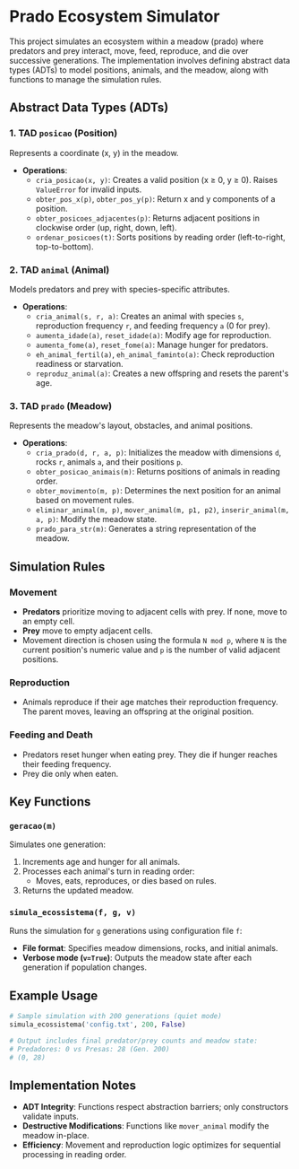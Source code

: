 # Prado Ecosystem Simulator

This project simulates an ecosystem within a meadow (prado) where predators and prey interact, move, feed, reproduce, and die over successive generations. The implementation involves defining abstract data types (ADTs) to model positions, animals, and the meadow, along with functions to manage the simulation rules.

## Abstract Data Types (ADTs)

### 1. **TAD `posicao` (Position)**
Represents a coordinate (x, y) in the meadow.
- **Operations**:
  - `cria_posicao(x, y)`: Creates a valid position (x ≥ 0, y ≥ 0). Raises `ValueError` for invalid inputs.
  - `obter_pos_x(p)`, `obter_pos_y(p)`: Return x and y components of a position.
  - `obter_posicoes_adjacentes(p)`: Returns adjacent positions in clockwise order (up, right, down, left).
  - `ordenar_posicoes(t)`: Sorts positions by reading order (left-to-right, top-to-bottom).

### 2. **TAD `animal` (Animal)**
Models predators and prey with species-specific attributes.
- **Operations**:
  - `cria_animal(s, r, a)`: Creates an animal with species `s`, reproduction frequency `r`, and feeding frequency `a` (0 for prey).
  - `aumenta_idade(a)`, `reset_idade(a)`: Modify age for reproduction.
  - `aumenta_fome(a)`, `reset_fome(a)`: Manage hunger for predators.
  - `eh_animal_fertil(a)`, `eh_animal_faminto(a)`: Check reproduction readiness or starvation.
  - `reproduz_animal(a)`: Creates a new offspring and resets the parent's age.

### 3. **TAD `prado` (Meadow)**
Represents the meadow's layout, obstacles, and animal positions.
- **Operations**:
  - `cria_prado(d, r, a, p)`: Initializes the meadow with dimensions `d`, rocks `r`, animals `a`, and their positions `p`.
  - `obter_posicao_animais(m)`: Returns positions of animals in reading order.
  - `obter_movimento(m, p)`: Determines the next position for an animal based on movement rules.
  - `eliminar_animal(m, p)`, `mover_animal(m, p1, p2)`, `inserir_animal(m, a, p)`: Modify the meadow state.
  - `prado_para_str(m)`: Generates a string representation of the meadow.

## Simulation Rules

### Movement
- **Predators** prioritize moving to adjacent cells with prey. If none, move to an empty cell.
- **Prey** move to empty adjacent cells.
- Movement direction is chosen using the formula `N mod p`, where `N` is the current position's numeric value and `p` is the number of valid adjacent positions.

### Reproduction
- Animals reproduce if their age matches their reproduction frequency. The parent moves, leaving an offspring at the original position.

### Feeding and Death
- Predators reset hunger when eating prey. They die if hunger reaches their feeding frequency.
- Prey die only when eaten.

## Key Functions

### `geracao(m)`
Simulates one generation:
1. Increments age and hunger for all animals.
2. Processes each animal's turn in reading order:
   - Moves, eats, reproduces, or dies based on rules.
3. Returns the updated meadow.

### `simula_ecossistema(f, g, v)`
Runs the simulation for `g` generations using configuration file `f`:
- **File format**: Specifies meadow dimensions, rocks, and initial animals.
- **Verbose mode (`v=True`)**: Outputs the meadow state after each generation if population changes.

## Example Usage
```python
# Sample simulation with 200 generations (quiet mode)
simula_ecossistema('config.txt', 200, False)

# Output includes final predator/prey counts and meadow state:
# Predadores: 0 vs Presas: 28 (Gen. 200)
# (0, 28)
```

## Implementation Notes
- **ADT Integrity**: Functions respect abstraction barriers; only constructors validate inputs.
- **Destructive Modifications**: Functions like `mover_animal` modify the meadow in-place.
- **Efficiency**: Movement and reproduction logic optimizes for sequential processing in reading order.
